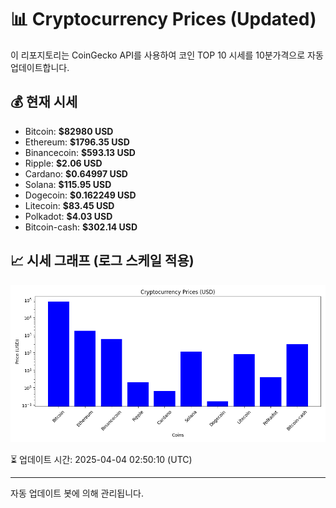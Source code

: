 
# 📊 Cryptocurrency Prices (Updated)

이 리포지토리는 CoinGecko API를 사용하여 코인 TOP 10 시세를 10분가격으로 자동 업데이트합니다.

## 💰 현재 시세
- Bitcoin: **$82980 USD**
- Ethereum: **$1796.35 USD**
- Binancecoin: **$593.13 USD**
- Ripple: **$2.06 USD**
- Cardano: **$0.64997 USD**
- Solana: **$115.95 USD**
- Dogecoin: **$0.162249 USD**
- Litecoin: **$83.45 USD**
- Polkadot: **$4.03 USD**
- Bitcoin-cash: **$302.14 USD**

## 📈 시세 그래프 (로그 스케일 적용)
![Crypto Prices](crypto_prices.png)

⏳ 업데이트 시간: 2025-04-04 02:50:10 (UTC)

---
자동 업데이트 봇에 의해 관리됩니다.
